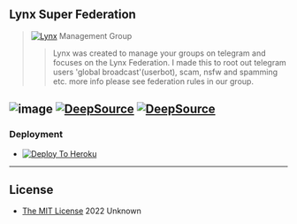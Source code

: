 ## Lynx Super Federation
>[![Lynx](https://telegra.ph/file/2ae6c0755ba31a5f9446e.jpg)](https://t.me/LSF_SupportGroup)
> Management Group
>> Lynx was created to manage your groups on telegram and focuses on the Lynx Federation.
>> I made this to root out telegram users 'global broadcast'(userbot), scam, nsfw and spamming etc. more info please see federation rules in our group.

![image](https://img.shields.io/badge/Python-FFD43B?style=for-the-badge&logo=python&logoColor=blue)
[![DeepSource](https://deepsource.io/gh/unknownkz/LynxSuperFederation.svg/?label=active+issues&show_trend=true&token=jJHV3d_TGMfLOAjkgXBBDv08)](https://deepsource.io/gh/unknownkz/LynxSuperFederation/?ref=repository-badge)
[![DeepSource](https://deepsource.io/gh/unknownkz/LynxSuperFederation.svg/?label=resolved+issues&show_trend=true&token=jJHV3d_TGMfLOAjkgXBBDv08)](https://deepsource.io/gh/unknownkz/LynxSuperFederation/?ref=repository-badge)
---
### Deployment
* [![Deploy To Heroku](https://www.herokucdn.com/deploy/button.svg)](https://github.com/Unknownkz/BuildPackages)

---
## License

* [The MIT License](https://opensource.org/licenses/MIT) 2022 Unknown
